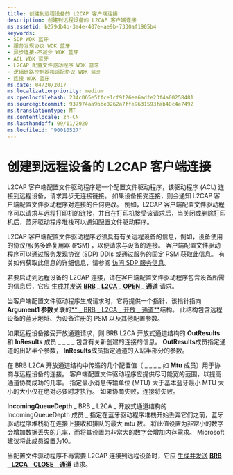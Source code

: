 ```yaml
---
title: 创建到远程设备的 L2CAP 客户端连接
description: 创建到远程设备的 L2CAP 客户端连接
ms.assetid: b279db4b-3a4e-407e-ae9b-7330af1905b4
keywords:
- SDP WDK 蓝牙
- 服务发现协议 WDK 蓝牙
- 异步连接-不减少 WDK 蓝牙
- ACL WDK 蓝牙
- L2CAP 配置文件驱动程序 WDK 蓝牙
- 逻辑链路控制器和适配协议 WDK 蓝牙
- 连接 WDK 蓝牙
ms.date: 04/20/2017
ms.localizationpriority: medium
ms.openlocfilehash: 234c065e5ffce1cf9f26ea6adfe23f4a00258481
ms.sourcegitcommit: 937974aa9bbe0262a7ffe9631593fab48c4e7492
ms.translationtype: MT
ms.contentlocale: zh-CN
ms.lasthandoff: 09/11/2020
ms.locfileid: "90010527"
---
```

# <a name="creating-a-l2cap-client-connection-to-a-remote-device"></a>创建到远程设备的 L2CAP 客户端连接


L2CAP 客户端配置文件驱动程序是一个配置文件驱动程序，该驱动程序 (ACL) 连接到远程设备，请求异步无连接链接。 如果设备接受连接，则会通知 L2CAP 客户端配置文件驱动程序对连接的任何更改。 例如，L2CAP 客户端配置文件驱动程序可以请求与远程打印机的连接，并且在打印机接受该请求后，当关闭或删除打印机后，蓝牙驱动程序堆栈可以通知配置文件驱动程序。

L2CAP 客户端配置文件驱动程序必须具有有关远程设备的信息，例如，设备使用的协议/服务多路复用器 (PSM) ，以便请求与设备的连接。 客户端配置文件驱动程序可以通过服务发现协议 (SDP) DDIs 或通过服务的固定 PSM 获取此信息。 有关如何获取此信息的详细信息，请参阅 [访问 SDP 服务信息](accessing-sdp-service-information.md)。

若要启动到远程设备的 L2CAP 连接，请在客户端配置文件驱动程序包含设备所需的信息后，它应 [生成并发送](building-and-sending-a-brb.md) [**BRB \_ L2CA \_ OPEN \_ 通道**](/previous-versions/ff536615(v=vs.85)) 请求。

当客户端配置文件驱动程序生成请求时，它将提供一个指针，该指针指向**Argument1 参数**关联的[** \_ BRB \_ L2CA \_ 开放 \_ 通道**](/windows-hardware/drivers/ddi/bthddi/ns-bthddi-_brb_l2ca_open_channel)结构。 此结构包含远程设备的蓝牙地址、为设备注册的 PSM 以及其他配置参数。

如果远程设备接受开放通道请求，则 BRB L2CA 开放式通道结构的 **OutResults** 和 **InResults** 成员 \_ \_ \_ \_ 包含有关新创建的连接的信息。 **OutResults**成员指定通道的出站半个参数， **InResults**成员指定通道的入站半部分的参数。

在 BRB L2CA 开放通道结构中传递的几个配置值（ \_ \_ \_ \_ 如 **Mtu** 成员）用于协商与远程设备的连接。 客户端配置文件驱动程序应提供尽可能宽的范围，以提高通道协商成功的几率。 指定最小消息传输单位 (MTU) 大于基本蓝牙最小 MTU 大小的大小仅在绝对必要时才执行。 如果协商失败，连接将失败。

**IncomingQueueDepth** \_ BRB \_ L2CA \_ 开放式通道结构的 IncomingQueueDepth 成员 \_ 指定在蓝牙驱动程序堆栈开始丢弃它们之前，蓝牙驱动程序堆栈将在连接上接收和排队的最大 mtu 数。 将此值设置为非常小的数字会增加数据丢失的几率，而将其设置为非常大的数字会增加内存需求。 Microsoft 建议将此成员设置为10。

当配置文件驱动程序不再需要 L2CAP 连接到远程设备时，它应 [生成并发送](building-and-sending-a-brb.md) [**BRB \_ L2CA \_ CLOSE \_ 通道**](/previous-versions/ff536614(v=vs.85)) 请求。

 

